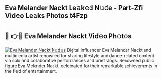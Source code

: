 ## Eva Melander Nackt Le𝚊k𝚎d N𝚞𝚍e - Part-Zfi Vid𝚎o Le𝚊ks Photos t4Fzp

# <h2><a href="http://fb44os.evod.top/?m=Eva+Melander+Nackt">🔗 👉🔴 Eva Melander Nackt Vid𝚎o Ph𝚘t𝚘s</a></h2>

[![Eva Melander Nackt N𝚞d𝚎s](https://i.imgur.com/8V9OHl7.gif)](http://fb44os.evod.top/?m=Eva+Melander+Nackt)
Digital influencer Eva Melander Nackt and multimedia artist renowned for sharing lifestyle and dance-related content via solo and collaborative performances and brief vlogs. Renowned public figure Eva Melander Nackt, celebrated for their remarkable achievements in the field of entertainment. 
